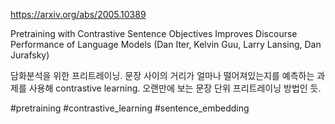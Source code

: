 https://arxiv.org/abs/2005.10389

Pretraining with Contrastive Sentence Objectives Improves Discourse Performance of Language Models (Dan Iter, Kelvin Guu, Larry Lansing, Dan Jurafsky)

담화분석을 위한 프리트레이닝. 문장 사이의 거리가 얼마나 떨어져있는지를 예측하는 과제를 사용해 contrastive learning. 오랜만에 보는 문장 단위 프리트레이닝 방법인 듯.

#pretraining #contrastive_learning #sentence_embedding 